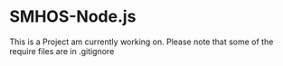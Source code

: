 # SMHOS-Node.js
This is a Project am currently working on.
Please note that some of the require files are in .gitignore
